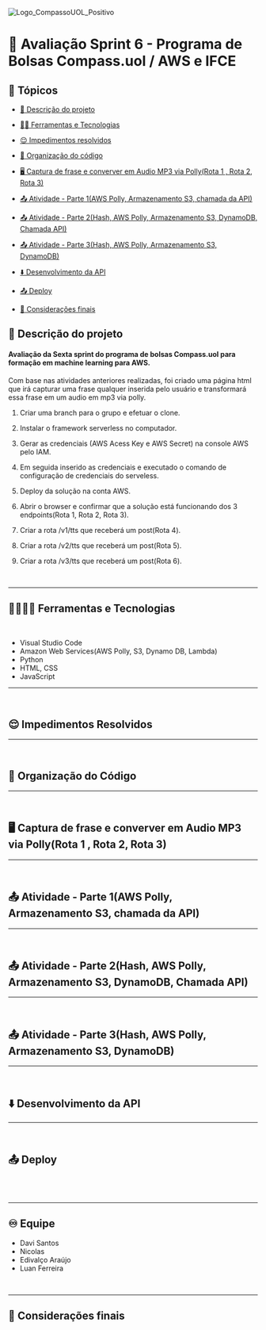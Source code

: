 ![Logo_CompassoUOL_Positivo](https://user-images.githubusercontent.com/94761781/212589731-3d9e9380-e9ea-4ea2-9f52-fc6595f8d3f0.png)
# 📑 Avaliação Sprint 6 - Programa de Bolsas Compass.uol / AWS e IFCE

## 📌 Tópicos 

- [📝 Descrição do projeto](#-descrição-do-projeto)

- [🧑‍💻 Ferramentas e Tecnologias](#-ferramentas-e-tecnologias)

- [😌 Impedimentos resolvidos](#-impedimentos-resolvidos)

- [📝 Organização do código](#-descrição-do-projeto)

- [🖥 Captura de frase e converver em Audio MP3 via Polly(Rota 1 , Rota 2, Rota 3)](#%EF%B8%8F-captura-de-frase)

- [📤 Atividade - Parte 1(AWS Polly, Armazenamento S3, chamada da API)](#-cria%C3%A7%C3%A3o-atividade-parte1)

- [📤 Atividade - Parte 2(Hash, AWS Polly, Armazenamento S3, DynamoDB, Chamada API)](#-cria%C3%A7%C3%A3o-atividade-parte2)

- [📤 Atividade - Parte 3(Hash, AWS Polly, Armazenamento S3, DynamoDB)](#-cria%C3%A7%C3%A3o-atividade-parte3)

- [⬇️ Desenvolvimento da API](#%EF%B8%8F-desenvolvimento-api)

- [📤 Deploy](#deploy)

- [📌 Considerações finais](#finais)

## 📝 Descrição do projeto

#### Avaliação da Sexta sprint do programa de bolsas Compass.uol para formação em machine learning para AWS.
<p align="justify">

Com base nas atividades anteriores realizadas, foi criado uma página html que irá capturar uma frase qualquer inserida pelo usuário e transformará essa frase em um audio em mp3 via polly.

1. Criar uma branch para o grupo e efetuar o clone.

2. Instalar o framework serverless no computador.

3. Gerar as credenciais (AWS Acess Key e AWS Secret) na console AWS pelo IAM.

4. Em seguida inserido as credenciais e executado o comando de configuração de credenciais do serveless.

5. Deploy da solução na conta AWS.

6. Abrir o browser e confirmar que a solução está funcionando dos 3 endpoints(Rota 1, Rota 2, Rota 3).

7. Criar a rota /v1/tts que receberá um post(Rota 4).

8. Criar a rota /v2/tts que receberá um post(Rota 5).

9. Criar a rota /v3/tts que receberá um post(Rota 6).


 <br>
<hr>

## 🧑‍💻👩‍💻 Ferramentas e Tecnologias 
<br>

- Visual Studio Code
- Amazon Web Services(AWS Polly, S3, Dynamo DB, Lambda)
- Python
- HTML, CSS
- JavaScript

<hr>
<br>

## 😌 Impedimentos Resolvidos

<hr>
<br>

## 📝 Organização do Código

<hr>
<br>

## 🖥 Captura de frase e converver em Audio MP3 via Polly(Rota 1 , Rota 2, Rota 3)

<hr>
<br>

## 📤 Atividade - Parte 1(AWS Polly, Armazenamento S3, chamada da API)

<hr>
<br>

## 📤 Atividade - Parte 2(Hash, AWS Polly, Armazenamento S3, DynamoDB, Chamada API)

<hr>
<br>

## 📤 Atividade - Parte 3(Hash, AWS Polly, Armazenamento S3, DynamoDB)

<hr>
<br>

## ⬇️ Desenvolvimento da API

<hr>
<br>

## 📤 Deploy


<br>

<br>
<hr>

## ♾️ Equipe
- Davi Santos
- Nicolas
- Edivalço Araújo
- Luan Ferreira

<br>

<hr>

## 📌 Considerações finais

